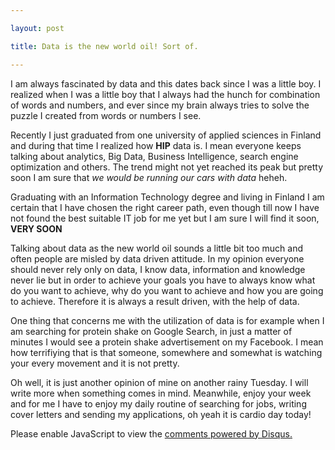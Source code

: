 ```yaml
---

layout: post

title: Data is the new world oil! Sort of.

---
```




<p1>

I am always fascinated by data and this dates back since I was a little boy.  I realized when I was a little boy that I always had the hunch for combination of words and numbers, and ever since my brain always tries to solve the puzzle I created from words or numbers I see.



Recently I just graduated from one university of applied sciences in Finland and during that time I realized how **HIP** data is. I mean everyone keeps talking about analytics, Big Data, Business Intelligence, search engine optimization and others. The trend might not yet reached its peak but pretty soon I am sure that *we would be running our cars with data* heheh.



Graduating with an Information Technology degree and living in Finland I am certain that I have chosen the right career path, even though till now I have not found the best suitable IT job for me yet but I am sure I will find it soon, **VERY SOON**



Talking about data as the new world oil sounds a little bit too much and often people are misled by data driven attitude. In my opinion everyone should never rely only on data, I know data, information and knowledge never lie but in order to achieve your goals you have to always know what do you want to achieve, why do you want to achieve and how you are going to achieve. Therefore it is always a result driven, with the help of data.



One thing that concerns me with the utilization of data is for example when I am searching for protein shake on Google Search, in just a matter of minutes I would see a protein shake advertisement on my Facebook. I mean how terrifiying that is that someone, somewhere and somewhat is watching your every movement and it is not pretty. 



Oh well, it is just another opinion of mine on another rainy Tuesday. I will write more when something comes in mind. Meanwhile, enjoy your week and for me I have to enjoy my daily routine of searching for jobs, writing cover letters and sending my applications, oh yeah it is cardio day today! 

</p1>

<div id="disqus_thread"></div>
<script type="text/javascript">
    /* * * CONFIGURATION VARIABLES * * */
    var disqus_shortname = 'arintole';
    
    /* * * DON'T EDIT BELOW THIS LINE * * */
    (function() {
        var dsq = document.createElement('script'); dsq.type = 'text/javascript'; dsq.async = true;
        dsq.src = '//' + disqus_shortname + '.disqus.com/embed.js';
        (document.getElementsByTagName('head')[0] || document.getElementsByTagName('body')[0]).appendChild(dsq);
    })();
</script>
<noscript>Please enable JavaScript to view the <a href="https://disqus.com/?ref_noscript" rel="nofollow">comments powered by Disqus.</a></noscript>



